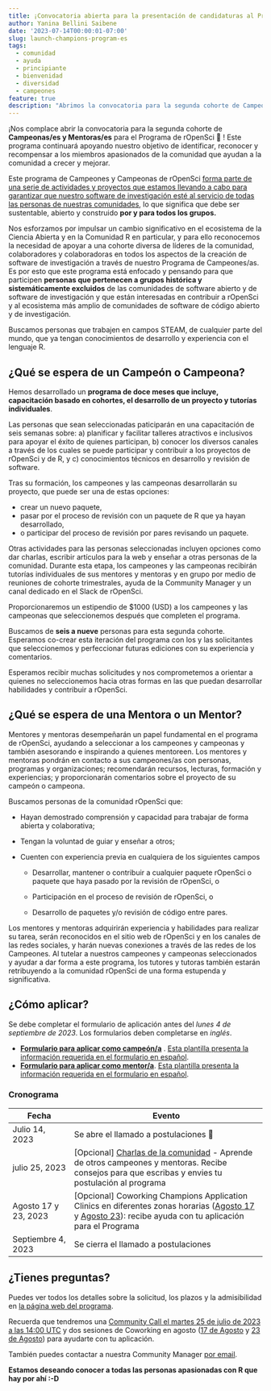 ```yaml
---
title: ¡Convocatoria abierta para la presentación de candidaturas al Programa de Campeonas y Campeones de rOpenSci!  
author: Yanina Bellini Saibene
date: '2023-07-14T00:00:01-07:00'
slug: launch-champions-program-es
tags:
  - comunidad
  - ayuda
  - principiante
  - bienvenidad
  - diversidad
  - campeones
feature: true  
description: "Abrimos la convocatoria para la segunda cohorte de Campeones/as y Mentores/as" 
---
```





¡Nos complace abrir la convocatoria para la segunda cohorte de **Campeonas/es y Mentoras/es** para el Programa de rOpenSci 🎉 ! Este programa continuará apoyando nuestro objetivo de identificar, reconocer y recompensar a los miembros apasionados de la comunidad que ayudan a la comunidad a crecer y mejorar.

Este programa de Campeones y Campeonas de rOpenSci [forma parte de una serie de actividades y proyectos que estamos llevando a cabo para garantizar que nuestro software de investigación esté al servicio de todas las personas de nuestras comunidades](/blog/2021/12/20/inclusive-leadership-program/), lo que significa que debe ser sustentable, abierto y construido __por y para todos los grupos.__ 




Nos esforzamos por impulsar un cambio significativo en el ecosistema de la Ciencia Abierta y en la Comunidad R en particular, y para ello reconocemos la necesidad de apoyar a una cohorte diversa de líderes de la comunidad, colaboradores y colaboradoras en todos los aspectos de la creación de software de investigación a través de nuestro Programa de Campeones/as.
Es por esto que este programa está enfocado y pensando para que participen __personas que pertenecen a grupos histórica y sistemáticamente excluidos__ de las comunidades de software abierto y de software de investigación y que están interesadas en contribuir a rOpenSci y al ecosistema más amplio de comunidades de software de código abierto y de investigación.

Buscamos personas que trabajen en campos STEAM, de cualquier parte del mundo, que ya tengan conocimientos de desarrollo y experiencia con el lenguaje R.

## ¿Qué se espera de un Campeón o Campeona?

Hemos desarrollado un **programa de doce meses que incluye, capacitación basado en cohortes, el desarrollo de un proyecto y tutorías individuales**. 

Las personas que sean seleccionadas paticiparán en una capacitación de seis semanas sobre: a) planificar y facilitar talleres atractivos e inclusivos para apoyar el éxito de quienes participan, b) conocer los diversos canales a través de los cuales se puede participar y contribuir a los proyectos de rOpenSci y de R, y c) conocimientos técnicos en desarrollo y revisión de software. 

Tras su formación, los campeones y las campeonas desarrollarán su proyecto, que puede ser una de estas opciones: 

- crear un nuevo paquete, 
- pasar por el proceso de revisión con un paquete de R que ya hayan desarrollado, 
- o participar del proceso de revisión por pares revisando un paquete.  


Otras actividades para las personas seleccionadas incluyen opciones como dar charlas, escribir artículos para la web y enseñar a otras personas de la comunidad. Durante esta etapa, los campeones y las campeonas recibirán tutorías individuales de sus mentores y mentoras y en grupo por medio de reuniones de cohorte trimestrales, ayuda de la Community Manager y un canal dedicado en el Slack de rOpenSci.

Proporcionaremos un estipendio de $1000 (USD) a los campeones y las campeonas que seleccionemos después que completen el programa.

Buscamos de **seis a nueve** personas para esta segunda cohorte. Esperamos co-crear esta iteración del programa con los y las solicitantes que seleccionemos y perfeccionar futuras ediciones con su experiencia y comentarios.

Esperamos recibir muchas solicitudes y nos comprometemos a orientar a quienes no seleccionemos hacia otras formas en las que puedan desarrollar habilidades y contribuir a rOpenSci.

## ¿Qué se espera de una Mentora o un Mentor?
Mentores y mentoras desempeñarán un papel fundamental en el programa de rOpenSci, ayudando a seleccionar a los campeones y campeonas y también asesorando e inspirando a quienes mentoreen. Los mentores y mentoras pondrán en contacto a sus campeones/as con personas, programas y organizaciones; recomendarán recursos, lecturas, formación y experiencias; y proporcionarán comentarios sobre el proyecto de su campeón o campeona.

Buscamos personas de la comunidad rOpenSci que:

  * Hayan demostrado comprensión y capacidad para trabajar de forma abierta y colaborativa;

  * Tengan la voluntad de guiar y enseñar a otros;

  * Cuenten con experiencia previa en cualquiera de los siguientes campos

      * Desarrollar, mantener o contribuir a cualquier paquete rOpenSci o paquete que haya pasado por la revisión de rOpenSci, o

      * Participación en el proceso de revisión de rOpenSci, o

      * Desarrollo de paquetes y/o revisión de código entre pares.

Los mentores y mentoras adquirirán experiencia y habilidades para realizar su tarea, serán reconocidos en el sitio web de rOpenSci y en los canales de las redes sociales, y harán nuevas conexiones a través de las redes de los Campeones. Al tutelar a nuestros campeones y campeonas seleccionados y ayudar a dar forma a este programa, los tutores y tutoras también estarán retribuyendo a la comunidad rOpenSci de una forma estupenda y significativa.

## ¿Cómo aplicar?

Se debe completar el formulario de aplicación antes del _lunes 4 de septiembre de 2023_. Los formularios deben completarse en _inglés_.

* [**Formulario para aplicar como campeón/a**](https://airtable.com/shrAsYlSXU0coJ5Ld) . [Esta plantilla presenta la información requerida en el formulario en español](/champions/files/champions_template_es).
* [**Formulario para aplicar como mentor/a**](https://airtable.com/shrlrLdQbb4wphosK). [Esta plantilla presenta la información requerida en el formulario en español](/champions/files/mentors_champions_template_es).


### Cronograma

|Fecha|Evento|
|----|-----|
|Julio 14, 2023|Se abre el llamado a postulaciones  🎉|
|julio 25, 2023|[Opcional] [Charlas de la comunidad](/commcalls/july2023-championprogram/) - Aprende de otros campeones y mentoras. Recibe consejos para que escribas y envies tu postulación al programa|
|Agosto 17 y 23, 2023|[Opcional] Coworking Champions Application Clinics en diferentes zonas horarias ([Agosto 17](/events/coworking-2023-08-17/) y [Agosto 23](/events/coworking-2023-08-23/)): recibe ayuda con tu aplicación para el Programa |
|Septiembre 4, 2023|Se cierra el llamado a postulaciones|


## ¿Tienes preguntas?

Puedes ver todos los detalles sobre la solicitud, los plazos y la admisibilidad en [la página web del programa](/champions/).

Recuerda que tendremos una [Community Call el martes 25 de julio de 2023 a las 14:00 UTC](/commcalls/july2023-championprogram/) y dos sesiones de Coworking en agosto ([17 de Agosto](/events/coworking-2023-08-17/) y [23 de Agosto](/events/coworking-2023-08-23/)) para ayudarte con tu aplicación.

También puedes contactar a nuestra Community Manager [por email](mailto:yabellini@ropensci.org). 


**Estamos deseando conocer a todas las personas apasionadas con R que hay por ahí :-D**


